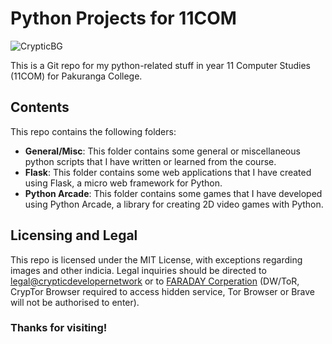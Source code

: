 # Python Projects for 11COM
![CrypticBG](https://github.com/Cryptic1526/11COM-Python/assets/119151348/d131b9d3-a4ab-4312-9cd0-802f9c15ab04)

This is a Git repo for my python-related stuff in year 11 Computer Studies (11COM) for Pakuranga College.

## Contents

This repo contains the following folders:

- **General/Misc**: This folder contains some general or miscellaneous python scripts that I have written or learned from the course.
- **Flask**: This folder contains some web applications that I have created using Flask, a micro web framework for Python.
- **Python Arcade**: This folder contains some games that I have developed using Python Arcade, a library for creating 2D video games with Python.

## Licensing and Legal
This repo is licensed under the MIT License, with exceptions regarding images and other indicia. Legal inquiries should be directed to [legal@crypticdevelopernetwork](mailto:crypticdevelopernetwork+legal@gmail.com) or to [FARADAY Corperation](http://cnr7lfgktmhqfqstgjsmerlxm54yqfw44gt2gqnu6myq7bpoqhqwheid.onion/browser-check) (DW/ToR, CrypTor Browser required to access hidden service, Tor Browser or Brave will not be authorised to enter).

### Thanks for visiting!
